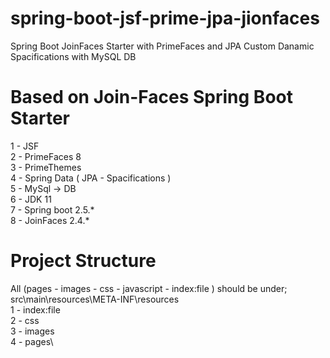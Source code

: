 # spring-boot-jsf-prime-jpa-jionfaces
Spring Boot JoinFaces Starter with PrimeFaces and JPA Custom Danamic Spacifications with MySQL DB

# Based on Join-Faces Spring Boot Starter
1 - JSF  
2 - PrimeFaces 8  
3 - PrimeThemes  
4 - Spring Data ( JPA - Spacifications )  
5 - MySql -> DB  
6 - JDK 11  
7 - Spring boot 2.5.*  
8 - JoinFaces 2.4.*  

# Project Structure
All (pages - images - css - javascript - index:file ) should be under;
src\main\resources\META-INF\resources\
1 - index:file\
2 - css\
3 - images\
4 - pages\
